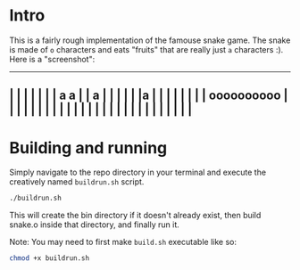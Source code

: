 # Intro

This is a fairly rough implementation of the famouse snake game. The snake is made of `o` characters and eats "fruits" that are really just `a` characters :). Here is a "screenshot":

----------------------------------------------------------------------------------
|                                                                                |
|                                                                                |
|                                                                                |
|              a                                         a                       |
|                          a                                                     |
|                                                                                |
|                                                                                |
|a                                                                               |
|                                                                                |
|                                                                                |
|                                                                                |
|     oooooooooo                                                                 |
|                                                                                |
|                                                                                |
|                                                                                |
|                                                                                |
|                                                                                |
|                                                                                |
|                                                                                |
|                                                                                |
|                                                                                |
|                                                                                |
|                                                                                |
|                                                                                |
|                                                                                |
----------------------------------------------------------------------------------

# Building and running

Simply navigate to the repo directory in your terminal and execute the creatively named `buildrun.sh` script.

```bash
./buildrun.sh
```

This will create the bin directory if it doesn't already exist, then build snake.o inside that directory, and finally run it.

Note: You may need to first make `build.sh` executable like so:

```bash
chmod +x buildrun.sh
```
